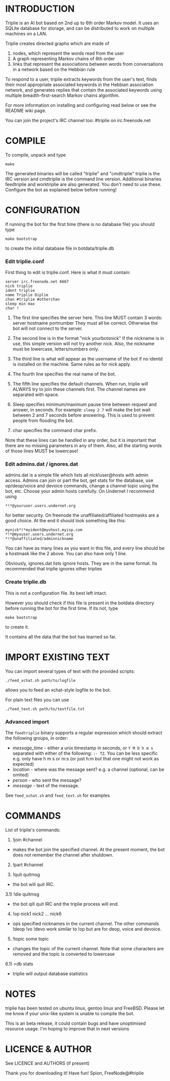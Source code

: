 # INTRODUCTION


Triplie is an AI bot based on 2nd up to 6th order Markov model. It uses an SQLite database for storage, and can be distributed to work on multiple machines on a LAN.

Triplie creates directed graphs which are made of

1. nodes, which represent the words read from the user
2. A graph representing Markov chains of 6th order
3. links that represent the associations between words from conversations in a network based on the Hebbian rule

To respond to a user, triplie extracts keywords from the user's text, finds their most appropriate associated keywords in the Hebbian association network, and generates replies that contain the associated keywords using multiple breadth-first-search Markov chains algorithm.

For more information on installing and configuring read below or see the README wiki page.

You can join the project's IRC channel too: #triplie on irc.freenode.net


# COMPILE

To compile, unpack and type

    make

The generated binaries will be called "triplie" and "cmdtriplie"
triplie is the IRC version and cmdtriplie is the command line version.
Additional binaries feedtriplie and worktriplie are also generated.
You don't need to use these.
Configure the bot as explained below before running!


# CONFIGURATION

If running the bot for the first time (there is no database file)
you should type

    make bootstrap

to create the initial database file in botdata/triplie.db

### Edit triplie.conf

First thing to edit is triplie.conf. Here is what it must contain:

    server irc.freenode.net 6667
    nick triplie
    ident triplie
    name Triplie Diplie
    chan #triplie #otherchan
    sleep min max
    char !

1. The first line specifies the server here. This line MUST contain 3 words:
server hostname portnumber
They must all be correct. Otherwise the bot will not connect to the
server.

2. The second line is in the format "nick yourbotsnick" If the nickname is in
use, this simple version will not try another nick. Also, the nickname
must be lowercase, letters/numbers only.

3. The third line is what will appear as the username of the bot if no identd
is installed on the machine. Same rules as for nick apply.

4. The fourth line specifies the real name of the bot.

5. The fifth line specifies the default channels. When run, triplie will ALWAYS
try to join these channels first. The channel names are separated with space.

6. Sleep specifies minimum/maximum pause time between request and answer,
in seconds. For example: 
`sleep 2 7`
will make the bot wait between 2 and 7 seconds before answering. This is
used to prevent people from flooding the bot.

7. char specifies the command char prefix. 

Note that these lines can be handled in any order, but it is important that
there are no missing parameters in any of them. Also, all the starting words
of those lines MUST be lowercase!

### Edit admins.dat / ignores.dat

admins.dat is a simple file which lists all nick!user@hosts with admin access.
Admins can join or part the bot, get stats for the database, use op/deop/voice
and devoice commands, change a channel topic using the bot, etc.
Choose your admin hosts carefully. On Undernet I recommend using 

    *!*@youruser.users.undernet.org 
    
for better security. On freenode the unaffiliated/affiliated hostmasks are a
good choice. At the end it should look something like this:

    mynick*!*myident@myvhost.myisp.com
    *!*@myxuser.users.undernet.org
    *!*@unaffiliated/adminnickname

You can have as many lines as you want in this file, and every line should
be a hostmask like the 2 above. You can also have only 1 line.

Obviously, ignores.dat lists ignore hosts. They are in the same format.
Its recommended that triplie ignores other triplies

### Create triplie.db

This is not a configuration file. Its best left intact.

However you should check if this file is present in the botdata
directory before running the bot for the first time. If its not, type

    make bootstrap

to create it.

It contains all the data that the bot has learned so far.

# IMPORT EXISTING TEXT

You can import several types of text with the provided scripts:

    ./feed_xchat.sh path/to/logfile

allows you to feed an xchat-style logfile to the bot.

For plain text files you can use

    ./feed_text.sh path/to/textfile.txt

### Advanced import

The `feedtriplie` binary supports a regular expression which 
should extract the following groups, in order:

  - *message_time* - either a unix timestamp in seconds, or `Y M D h m s`
    separated with either of the following: `:- TZ`. You can be
    less specific e.g. only have h m s or m:s (or just h:m but
    that one might not work as expected)
  - *location* - where was the message sent? e.g. a channel 
    (optional, can be omited)
  - *person* - who sent the message?
  - *message* - text of the message.

See `feed_xchat.sh` and `feed_text.sh` for examples

# COMMANDS

List of triplie's commands:

1) !join #channel
- makes the bot join the specified channel. At the present moment,
the bot does not remember the channel after shutdown.

2) !part #channel

3) !quit quitmsg
- the bot will quit IRC.

3.1) !die quitmsg
- the bot qill quit IRC and the triplie process will end.

4) !op nick1 nick2 ... nick6
- ops specified nicknames in the current channel. The other commands
!deop !vo !devo work similar to !op but are for deop, voice and devoice.

5) !topic some topic
- changes the topic of the current channel. Note that some characters are
removed and the topic is converted to lowercase

6.1) >db stats
- triplie will output database statistics


# NOTES

triplie has been tested on ubuntu linux, gentoo linux and FreeBSD. 
Please let me know if your unix-like system is unable to compile the bot.

This is an beta release, it could contain bugs and have unoptimised
resource usage. I'm hoping to improve that in next versions


# LICENCE & AUTHOR

See LICENCE and AUTHORS (if present)

Thank you for downloading it! Have fun!
Spion, FreeNode@#triplie
